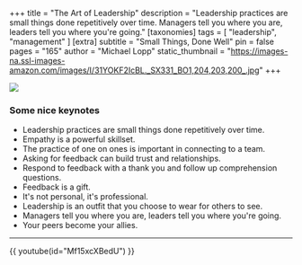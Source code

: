 +++
title = "The Art of Leadership"
description = "Leadership practices are small things done repetitively over time. Managers tell you where you are, leaders tell you where you're going."
[taxonomies]
tags = [ "leadership", "management" ]
[extra]
subtitle = "Small Things, Done Well"
pin = false
pages = "165"
author = "Michael Lopp"
static_thumbnail = "https://images-na.ssl-images-amazon.com/images/I/31YOKF2IcBL._SX331_BO1,204,203,200_.jpg"
+++

<a target="_blank" href="https://amzn.to/3h9Js6h">
    <img border="0" src="https://images-na.ssl-images-amazon.com/images/I/31YOKF2IcBL._SX331_BO1,204,203,200_.jpg" >
</a>

<!-- more -->

### Some nice keynotes

- Leadership practices are small things done repetitively over time.
- Empathy is a powerful skillset.
- The practice of one on ones is important in connecting to a team.
- Asking for feedback can build trust and relationships.
- Respond to feedback with a thank you and follow up comprehension questions.
- Feedback is a gift.
- It's not personal, it's professional.
- Leadership is an outfit that you choose to wear for others to see.
- Managers tell you where you are, leaders tell you where you're going.
- Your peers become your allies.

---

{{ youtube(id="Mf15xcXBedU") }}
